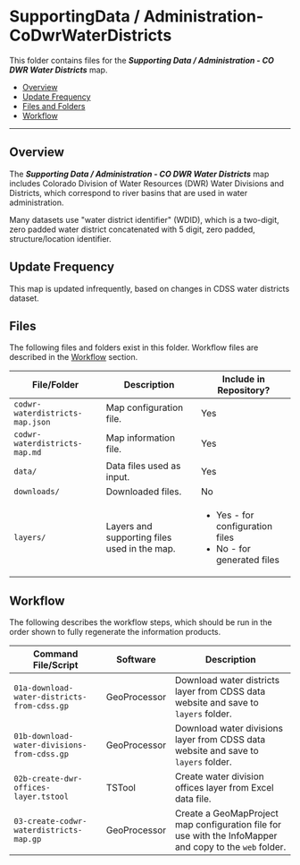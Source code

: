 # SupportingData / Administration-CoDwrWaterDistricts #

This folder contains files for the ***Supporting Data / Administration - CO DWR Water Districts*** map.

* [Overview](#overview)
* [Update Frequency](#update-frequency)
* [Files and Folders](#files-and-folders)
* [Workflow](#workflow)

-----------------------------

## Overview ##

The ***Supporting Data / Administration - CO DWR Water Districts*** map includes Colorado Division of Water Resources (DWR)
Water Divisions and Districts, which correspond to river basins that are used in water administration.

Many datasets use "water district identifier" (WDID), which is a two-digit, zero padded water district
concatenated with 5 digit, zero padded, structure/location identifier.

## Update Frequency ##

This map is updated infrequently,
based on changes in CDSS water districts dataset.

## Files ##

The following files and folders exist in this folder.  Workflow files are described in the [Workflow](#workflow) section.

 **File/Folder** | **Description** | **Include in Repository?** |
| -- | -- | -- |
| `codwr-waterdistricts-map.json` | Map configuration file. | Yes |
| `codwr-waterdistricts-map.md` | Map information file. | Yes |
| `data/` | Data files used as input. | Yes |
| `downloads/` | Downloaded files. | No |
| `layers/` | Layers and supporting files used in the map. | <ul><li>Yes - for configuration files</li><li>No - for generated files</li></ul> |

## Workflow ##

The following describes the workflow steps, which should be run in the order shown to fully regenerate the information products.

| **Command File/Script** | **Software** | **Description** |
| -- | -- | -- |
| `01a-download-water-districts-from-cdss.gp` | GeoProcessor | Download water districts layer from CDSS data website and save to `layers` folder. |
| `01b-download-water-divisions-from-cdss.gp` | GeoProcessor | Download water divisions layer from CDSS data website and save to `layers` folder. |
| `02b-create-dwr-offices-layer.tstool` | TSTool | Create water division offices layer from Excel data file. |
| `03-create-codwr-waterdistricts-map.gp` | GeoProcessor | Create a GeoMapProject map configuration file for use with the InfoMapper and copy to the `web` folder. |
